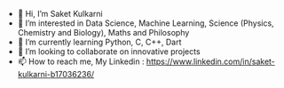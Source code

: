 - 👋 Hi, I’m Saket Kulkarni
- 👀 I’m interested in Data Science, Machine Learning, Science (Physics, Chemistry and Biology), Maths and Philosophy
- 🌱 I’m currently learning Python, C, C++, Dart
- 💞️ I’m looking to collaborate on innovative projects
- 📫 How to reach me, My Linkedin : https://www.linkedin.com/in/saket-kulkarni-b17036236/

<!---
StrangeCoder1729/StrangeCoder1729 is a ✨ special ✨ repository because its `README.md` (this file) appears on your GitHub profile.
You can click the Preview link to take a look at your changes.
--->
